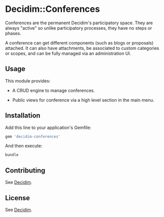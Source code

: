 # Decidim::Conferences

Conferences are the permanent Decidim's participatory space. They are always
"active" so unlike participatory processes, they have no steps or phases.

A conference can get different components (such as blogs or proposals) attached.
It can also have attachments, be associated to custom categories or scopes, and
can be fully managed via an administration UI.

## Usage

This module provides:

* A CRUD engine to manage conferences.

* Public views for conference via a high level section in the main menu.

## Installation

Add this line to your application's Gemfile:

```ruby
gem 'decidim-conferences'
```

And then execute:

```bash
bundle
```

## Contributing

See [Decidim](https://github.com/decidim/decidim).

## License

See [Decidim](https://github.com/decidim/decidim).
